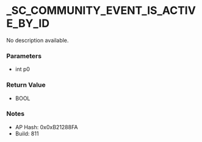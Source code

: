 # _SC_COMMUNITY_EVENT_IS_ACTIVE_BY_ID

No description available.

### Parameters
* int p0

### Return Value
* BOOL

### Notes
* AP Hash: 0x0xB21288FA
* Build: 811

